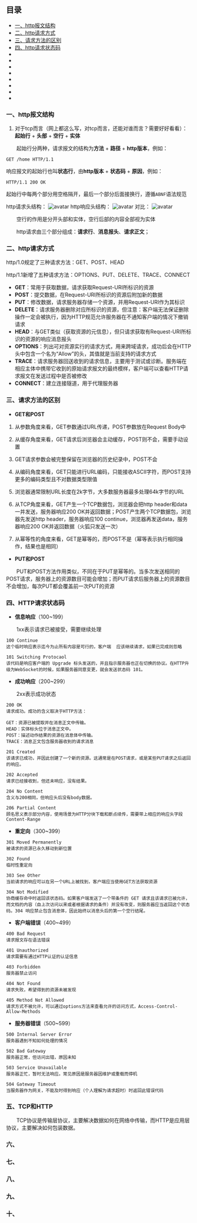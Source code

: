 ## 目录
- [一、http报文结构](#httpbwjg)
- [二、http请求方式](#httpqqfs)
- [三、请求方法的区别](#httpqqffdqb)
- [四、http请求状态码](#httpqqztm)
- [](#)
- [](#)
- [](#)
- [](#)
- [](#)
- [](#)
- [](#)
- [](#)


### <a id="httpbwjg">一、http报文结构</a>

1. 对于tcp而言（网上都这么写，对tcp而言，还能对谁而言？需要好好看看）：**起始行** + **头部** + **空行** + **实体**

&emsp;&emsp;起始行分两种，请求报文的结构为**方法** + **路径** + **http版本**，例如：
```
GET /home HTTP/1.1
```
响应报文的起始行也叫**状态行**，由**http版本** + **状态码** + **原因**，例如：
```
HTTP/1.1 200 OK
```
起始行中每两个部分用空格隔开，最后一个部分后面接换行，遵循`ABNF`语法规范

http请求头结构：
![avatar](./http基础/请求头.png)
http响应头结构：
![avatar](./http基础/响应头.png)
对比：
![avatar](./http基础/对比.png)

&emsp;&emsp;空行的作用是分开头部和实体，空行后部的内容全部视为实体


&emsp;&emsp;http请求由三个部分组成：**请求行**、**消息报头**、**请求正文**；

### <a id="httpqqfs">二、http请求方式</a>
http/1.0规定了三种请求方法：GET、POST、HEAD

http/1.1新增了五种请求方法：OPTIONS、PUT、DELETE、TRACE、CONNECT
- **GET**：常用于获取数据，请求获取Request-URI所标识的资源
- **POST**：提交数据，在Request-URI所标识的资源后附加新的数据
- **PUT**：修改数据，请求服务器存储一个资源，并用Request-URI作为其标识
- **DELETE**：请求服务器删除对应所标识的资源，但注意：客户端无法保证删除操作一定会被执行，因为HTTP规范允许服务器在不通知客户端的情况下撤销请求
- **HEAD**：与GET类似（获取资源的元信息），但只请求获取有Request-URI所标识的资源的响应消息报头
- **OPTIONS**：列出可对资源实行的请求方式，用来跨域请求，成功后会在HTTP头中包含一个名为“Allow”的头，其值就是当前支持的请求方式
- **TRACE**：请求服务器回送收到的请求信息，主要用于测试或诊断。服务端在相应主体中携带它收到的原始请求报文的最终模样，客户端可以查看HTTP请求报文在发送过程中是否被修改
- **CONNECT**：建立连接隧道，用于代理服务器


### <a id="httpqqffdqb">三、请求方法的区别</a>
- **GET和POST**
1. 从参数角度来看，GET参数通过URL传递，POST参数放在Request Body中

2. 从缓存角度来看，GET请求后浏览器会主动缓存，POST则不会，需要手动设置

3. GET请求参数会被完整保留在浏览器的历史纪录中，POST不会

4. 从编码角度来看，GET只能进行URL编码，只能接收ASCII字符，而POST支持更多的编码类型且不对数据类型限值

5. 浏览器通常限制URL长度在2k字节，大多数服务器最多处理64k字节的URL

6. 从TCP角度来看，GET产生一个TCP数据包，浏览器会把http header和data一并发送，服务器响应200 OK并返回数据；POST产生两个TCP数据包，浏览器先发送http header，服务器响应100 continue，浏览器再发送data，服务器响应200 OK并返回数据（火狐只发送一次）

7. 从幂等性的角度来看，GET是幂等的，而POST不是（幂等表示执行相同操作，结果也是相同）

- **PUT和POST**

&emsp;&emsp;PUT和POST方法作用类似，不同在于PUT是幂等的。当多次发送相同的POST请求，服务器上的资源数目可能会增加；而PUT请求后服务器上的资源数目不会增加，每次PUT都会覆盖前一次PUT的资源
### <a id="httpqqztm">四、HTTP请求状态码</a>
- **信息响应**（100~199）

&emsp;&emsp;1xx表示请求已被接受，需要继续处理
```
100 Continue
这个临时响应表示迄今为止所有内容是可行的，客户端  应该继续请求，如果已完成则忽略

101 Switching Protocaol
该代码是响应客户端的 Upgrade 标头发送的，并且指示服务器也正在切换的协议。在HTTP升级为WebSocket的时候，如果服务器同意变更，就会发送状态码 101。
```
- **成功响应**（200~299）

&emsp;&emsp;2xx表示成功状态
```
200 OK
请求成功。成功的含义取决于HTTP方法：

GET：资源已被提取并在消息正文中传输。
HEAD：实体标头位于消息正文中。
POST：描述动作结果的资源在消息体中传输。
TRACE：消息正文包含服务器收到的请求消息

201 Created
该请求已成功，并因此创建了一个新的资源。这通常是在POST请求，或是某些PUT请求之后返回的响应。

202 Accepted
请求已经接收到，但还未响应，没有结果。

204 No Content
含义与200相同，但响应头后没有body数据。

206 Partial Content
顾名思义表示部分内容，使用场景为HTTP分块下载和断点续传，需要带上相应的响应头字段 Content-Range
```
- **重定向**（300~399）
```
301 Moved Permanently
被请求的资源已永久移动到新位置

302 Found
临时性重定向

303 See Other
当前请求的响应可以在另一个URL上被找到，客户端应当使用GET方法获取资源

304 Not Modified
协商缓存命中时返回该状态码。如果客户端发送了一个带条件的 GET 请求且该请求已被允许，而文档的内容（自上次访问以来或者根据请求的条件）并没有改变，则服务器应当返回这个状态码。304 响应禁止包含消息体，因此始终以消息头后的第一个空行结尾。
```
- **客户端错误**（400~499）
```
400 Bad Request
请求报文存在语法错误

401 Unauthorized
请求需要有通过HTTP认证的认证信息

403 Forbidden
服务器禁止访问

404 Not Found
请求失败，希望得到的资源未被发现

405 Method Not Allowed
请求方式不被允许，可以通过options方法来查看允许的访问方式，Access-Control-Allow-Methods
```
- **服务器错误**（500~599）
```
500 Internal Server Error
服务器遇到不知如何处理的情况

502 Bad Gateway
服务器正常，但访问出错，原因未知

503 Service Unavailable
服务器正忙，暂时无法响应。常见原因是服务器因维护或重载而停机

504 Gateway Timeout
当服务器作为网关，不能及时得到响应（个人理解为请求超时）时返回此错误代码
```
### <a id="">五、TCP和HTTP</a>
&emsp;&emsp;TCP协议是传输层协议，主要解决数据如何在网络中传输，而HTTP是应用层协议，主要解决如何包装数据。
### <a id="">六、</a>

### <a id="">七、</a>

### <a id="">八、</a>

### <a id="">九、</a>

### <a id="">十、</a>


